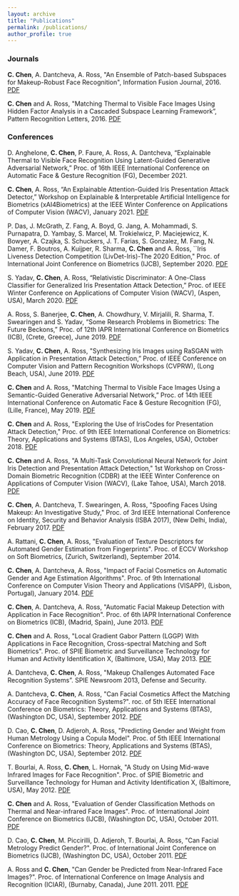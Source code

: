 ```yaml
---
layout: archive
title: "Publications"
permalink: /publications/
author_profile: true
---
```


### Journals
**C. Chen**, A. Dantcheva, A. Ross, "An Ensemble of Patch-based Subspaces for Makeup-Robust Face Recognition", Information Fusion Journal, 2016. 
[PDF](http://www.cse.msu.edu/~rossarun/pubs/ChenDantchevaRoss_FaceMakeupINFFUS2016.pdf)

**C. Chen** and A. Ross, "Matching Thermal to Visible Face Images Using Hidden Factor Analysis in a Cascaded Subspace Learning Framework”, Pattern Recognition Letters, 2016. [PDF](http://www.cse.msu.edu/~rossarun/pubs/ChenRossThermalVisibleFace_PRL2016.pdf)

### Conferences
D. Anghelone, **C. Chen**, P. Faure, A. Ross, A. Dantcheva, “Explainable Thermal to Visible Face Recognition Using Latent-Guided Generative Adversarial Network,” Proc. of 16th IEEE International Conference on Automatic Face & Gesture Recognition (FG), December 2021.

**C. Chen**, A. Ross, “An Explainable Attention-Guided Iris Presentation Attack Detector,” Workshop on Explainable & Interpretable Artificial Intelligence for Biometrics (xAI4Biometrics) at the IEEE Winter Conference on Applications of Computer Vision (WACV), January 2021. [PDF](https://arxiv.org/abs/2010.12631)

P. Das, J. McGrath, Z. Fang, A. Boyd, G. Jang, A. Mohammadi, S. Purnapatra, D. Yambay, S. Marcel, M. Trokielwicz, P. Maciejewicz, K. Bowyer, A. Czajka, S. Schuckers, J. T. Farias, S. Gonzalez, M. Fang, N. Damer, F. Boutros, A. Kuijper, R. Sharma, **C. Chen** and A. Ross, ``Iris Liveness Detection Competition (LivDet-Iris)-The 2020 Edition," Proc. of International Joint Conference on Biometrics (IJCB), September 2020. [PDF](https://arxiv.org/abs/2009.00749) 
 
S. Yadav, **C. Chen**, A. Ross, “Relativistic Discriminator: A One-Class Classifier for Generalized Iris Presentation Attack Detection,” Proc. of IEEE Winter Conference on Applications of Computer Vision (WACV), (Aspen, USA), March 2020. [PDF](http://openaccess.thecvf.com/content_WACV_2020/papers/Yadav_Relativistic_Discriminator_A_One-Class_Classifier_for_Generalized_Iris_Presentation_Attack_WACV_2020_paper.pdf)

A. Ross, S. Banerjee, **C. Chen**, A. Chowdhury, V. Mirjalili, R. Sharma, T. Swearingen and S. Yadav, “Some Research Problems in Biometrics: The Future Beckons,” Proc. of 12th IAPR International Conference on Biometrics (ICB), (Crete, Greece), June 2019. [PDF](https://www.cse.msu.edu/~rossarun/pubs/RossFutureBeckons_ICB2019.pdf)

S. Yadav, **C. Chen**, A. Ross, "Synthesizing Iris Images using RaSGAN with Application in Presentation Attack Detection,” Proc. of IEEE Conference on Computer Vision and Pattern Recognition Workshops (CVPRW), (Long Beach, USA), June 2019. [PDF](https://www.cse.msu.edu/~rossarun/pubs/YadavSyntheticIrisRaSGAN_CVPRW2019.pdf)

**C. Chen** and A. Ross, "Matching Thermal to Visible Face Images Using a Semantic-Guided Generative Adversarial Network,” Proc. of 14th IEEE International Conference on Automatic Face & Gesture Recognition (FG), (Lille, France), May 2019. [PDF](https://arxiv.org/abs/1903.00963)

**C. Chen** and A. Ross, "Exploring the Use of IrisCodes for Presentation Attack Detection," Proc. of 9th IEEE International Conference on Biometrics: Theory, Applications and Systems (BTAS), (Los Angeles, USA), October 2018. [PDF](https://www.cse.msu.edu/~rossarun/pubs/ChenRossIrisCodesPAD_BTAS2018.pdf)

**C. Chen** and A. Ross, "A Multi-Task Convolutional Neural Network for Joint Iris Detection and Presentation Attack Detection," 1st Workshop on Cross-Domain Biometric Recognition (CDBR) at the IEEE Winter Conference on Applications of Computer Vision (WACV), (Lake Tahoe, USA), March 2018. [PDF](ttp://www.cse.msu.edu/~rossarun/pubs/ChenRossIrisMTPAD_CDBR-WACV2018.pdf)

**C. Chen**, A. Dantcheva, T. Swearingen, A. Ross, "Spoofing Faces Using Makeup: An Investigative Study," Proc. of 3rd IEEE International Conference on Identity, Security and Behavior Analysis (ISBA 2017), (New Delhi, India), February 2017. [PDF](http://antitza.com/ChenFaceMakeupSpoof_ISBA2017.pdf)

A. Rattani, **C. Chen**, A. Ross, "Evaluation of Texture Descriptors for Automated Gender Estimation from Fingerprints". Proc. of ECCV Workshop on Soft Biometrics, (Zurich, Switzerland), September 2014. 

**C. Chen**, A. Dantcheva, A. Ross, "Impact of Facial Cosmetics on Automatic Gender and Age Estimation Algorithms". Proc. of 9th International Conference on Computer Vision Theory and Applications (VISAPP), (Lisbon, Portugal), January 2014. [PDF](http://www.cse.msu.edu/~rossarun/pubs/ChenCosmeticsGenderAge_VISAPP2014.pdf)

**C. Chen**, A. Dantcheva, A. Ross, "Automatic Facial Makeup Detection with Application in Face Recognition". Proc. of 6th IAPR International Conference on Biometrics (ICB), (Madrid, Spain), June 2013. [PDF](http://www.cse.msu.edu/~rossarun/pubs/ChenMakeupDetection_ICB2013.pdf)

**C. Chen** and A. Ross, "Local Gradient Gabor Pattern (LGGP) With Applications in Face Recognition, Cross-spectral Matching and Soft Biometrics". Proc. of SPIE Biometric and Surveillance Technology for Human and Activity Identification X, (Baltimore, USA), May 2013. [PDF](http://www.cse.msu.edu/~rossarun/pubs/ChenLGGP_SPIE2013.pdf)

A. Dantcheva, **C. Chen**, A. Ross, "Makeup Challenges Automated Face Recognition Systems”. SPIE Newsroom 2013, Defense and Security. 

A. Dantcheva, **C. Chen**, A. Ross, "Can Facial Cosmetics Affect the Matching Accuracy of Face Recognition Systems?". roc. of 5th IEEE International Conference on Biometrics: Theory, Applications and Systems (BTAS), (Washington DC, USA), September 2012. [PDF](http://www.cse.msu.edu/~rossarun/pubs/DantchevaChenRossFaceCosmetics_BTAS2012.pdf)

D. Cao, **C. Chen**, D. Adjeroh, A. Ross, "Predicting Gender and Weight from Human Metrology Using a Copula Model". Proc. of 5th IEEE International Conference on Biometrics: Theory, Applications and Systems (BTAS), (Washington DC, USA), September 2012. [PDF](http://www.cse.msu.edu/~rossarun/pubs/CaoGenderWeightPrediction_BTAS2012.pdf)

T. Bourlai, A. Ross, **C. Chen**, L. Hornak, "A Study on Using Mid-wave Infrared Images for Face Recognition". Proc. of SPIE Biometric and Surveillance Technology for Human and Activity Identification X, (Baltimore, USA), May 2012. [PDF](https://pdfs.semanticscholar.org/c6d6/193c8f611331c8178c3857f9ef92607a4507.pdf)

**C. Chen** and A. Ross, "Evaluation of Gender Classification Methods on Thermal and Near-infrared Face Images". Proc. of International Joint Conference on Biometrics (IJCB), (Washington DC, USA), October 2011. [PDF](http://www.cse.msu.edu/~rossarun/pubs/ChenFaceGender_IJCB2011.pdf) 

D. Cao, **C. Chen**, M. Piccirilli, D. Adjeroh, T. Bourlai, A. Ross, "Can Facial Metrology Predict Gender?". Proc. of International Joint Conference on Biometrics (IJCB), (Washington DC, USA), October 2011. [PDF](http://www.cse.msu.edu/~rossarun/pubs/CaoFacialMetrology_IJCB2011.pdf)

A. Ross and **C. Chen**, "Can Gender be Predicted from Near-Infrared Face Images?". Proc. of International Conference on Image Analysis and Recognition (ICIAR), (Burnaby, Canada), June 2011. 2011. [PDF](http://www.cse.msu.edu/~rossarun/pubs/RossNIRGender_ICIAR2011.pdf)
